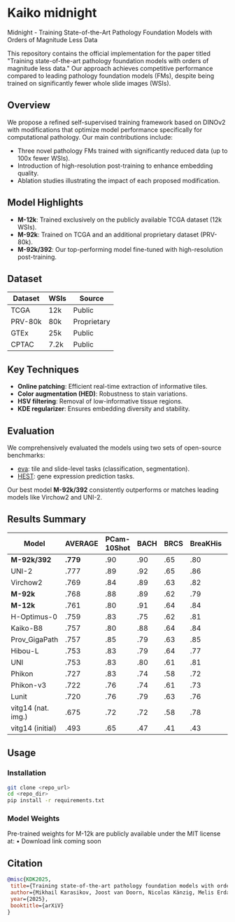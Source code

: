 # Kaiko midnight
Midnight - Training State-of-the-Art Pathology Foundation Models with Orders of Magnitude Less Data

This repository contains the official implementation for the paper titled "Training state-of-the-art pathology foundation models with orders of magnitude less data." Our approach achieves competitive performance compared to leading pathology foundation models (FMs), despite being trained on significantly fewer whole slide images (WSIs).

## Overview

We propose a refined self-supervised training framework based on DINOv2 with modifications that optimize model performance specifically for computational pathology. Our main contributions include:

- Three novel pathology FMs trained with significantly reduced data (up to 100x fewer WSIs).
- Introduction of high-resolution post-training to enhance embedding quality.
- Ablation studies illustrating the impact of each proposed modification.

## Model Highlights

- **M-12k**: Trained exclusively on the publicly available TCGA dataset (12k WSIs).
- **M-92k**: Trained on TCGA and an additional proprietary dataset (PRV-80k).
- **M-92k/392**: Our top-performing model fine-tuned with high-resolution post-training.

## Dataset

| Dataset | WSIs | Source        |
|---------|------|---------------|
| TCGA    | 12k  | Public        |
| PRV-80k | 80k  | Proprietary   |
| GTEx    | 25k  | Public        |
| CPTAC   | 7.2k | Public        |

## Key Techniques

- **Online patching**: Efficient real-time extraction of informative tiles.
- **Color augmentation (HED)**: Robustness to stain variations.
- **HSV filtering**: Removal of low-informative tissue regions.
- **KDE regularizer**: Ensures embedding diversity and stability.

## Evaluation

We comprehensively evaluated the models using two sets of open-source benchmarks:

- [eva](https://github.com/kaiko-ai/eva): tile and slide-level tasks (classification, segmentation).
- [HEST](https://github.com/mahmoodlab/HEST): gene expression prediction tasks.

Our best model **M-92k/392** consistently outperforms or matches leading models like Virchow2 and UNI-2.

## Results Summary

| Model              | AVERAGE   | PCam-10Shot | BACH | BRCS | BreaKHis | CRC  | Gleason | MHIST | PCam   | Camelyon16 (small)  | Panda (small)  | CoNSeP | MoNuSAC | HEST (avg)  |
|--------------------|--------|------|------|------|------|------|------|------|------|------|------|------|------|-------|
| **M-92k/392**      | **.779** | .90  | .90  | .65  | .80  | .97  | .81  | .83  | .95  | .88  | .65  | .66  | .71  | .415  |
| UNI-2              | .777   | .89  | .92  | .65  | .86  | .97  | .78  | .83  | .95  | .88  | .67  | .63  | .64  | .431  |
| Virchow2           | .769   | .84  | .89  | .63  | .82  | .97  | .79  | .87  | .94  | .89  | .66  | .64  | .67  | .403  |
| **M-92k**          | .768   | .88  | .89  | .62  | .79  | .97  | .82  | .83  | .95  | .88  | .64  | .63  | .66  | .425  |
| **M-12k**          | .761   | .80  | .91  | .64  | .84  | .97  | .79  | .82  | .93  | .86  | .65  | .63  | .66  | .412  |
| H-Optimus-0        | .759   | .83  | .75  | .62  | .81  | .96  | .77  | .85  | .94  | .90  | .67  | .64  | .69  | .425  |
| Kaiko-B8           | .757   | .80  | .88  | .64  | .84  | .96  | .76  | .83  | .92  | .85  | .65  | .64  | .69  | .391  |
| Prov_GigaPath      | .757   | .85  | .79  | .63  | .85  | .96  | .73  | .83  | .94  | .89  | .66  | .63  | .69  | .405  |
| Hibou-L            | .753   | .83  | .79  | .64  | .77  | .95  | .77  | .85  | .95  | .87  | .67  | .65  | .67  | .397  |
| UNI                | .753   | .83  | .80  | .61  | .81  | .95  | .76  | .84  | .94  | .90  | .66  | .63  | .66  | .391  |
| Phikon             | .727   | .83  | .74  | .58  | .72  | .95  | .74  | .82  | .92  | .86  | .65  | .62  | .64  | .377  |
| Phikon-v3          | .722   | .76  | .74  | .61  | .73  | .95  | .75  | .80  | .90  | .87  | .63  | .63  | .65  | .391  |
| Lunit              | .720   | .76  | .79  | .63  | .76  | .94  | .76  | .79  | .91  | .84  | .60  | .60  | .63  | .362  |
| vitg14 (nat. img.) | .675   | .72  | .72  | .58  | .78  | .94  | .74  | .86  | .88  | .51  | .51  | .57  | .61  | .351  |
| vitg14 (initial)   | .493   | .65  | .47  | .41  | .43  | .75  | .46  | .58  | .76  | .53  | .30  | .46  | .43  | .166  |

## Usage

### Installation

```bash
git clone <repo_url>
cd <repo_dir>
pip install -r requirements.txt
```

### Model Weights

Pre-trained weights for M-12k are publicly available under the MIT license at:
	•	Download link coming soon


 ## Citation
 ```bibtex
 @misc{KDK2025,
  title={Training state-of-the-art pathology foundation models with orders of magnitude less data},
  author={Mikhail Karasikov, Joost van Doorn, Nicolas Känzig, Melis Erdal Cesur, Hugo Horlings, Robert Berke, Fei Tang, Sebastian Otálora},
  year={2025},
  booktitle={arXiV}
}
```

